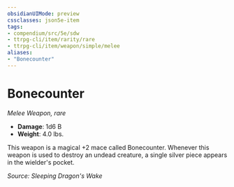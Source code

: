 ```yaml
---
obsidianUIMode: preview
cssclasses: json5e-item
tags:
- compendium/src/5e/sdw
- ttrpg-cli/item/rarity/rare
- ttrpg-cli/item/weapon/simple/melee
aliases: 
- "Bonecounter"
---
```

# Bonecounter
*Melee Weapon, rare*  

- **Damage**: 1d6 B
- **Weight**: 4.0 lbs.

This weapon is a magical +2 mace called Bonecounter. Whenever this weapon is used to destroy an undead creature, a single silver piece appears in the wielder's pocket.

*Source: Sleeping Dragon's Wake*